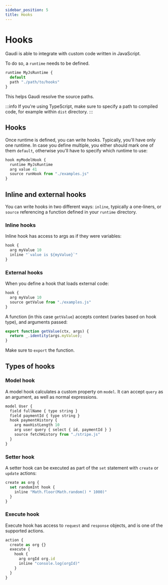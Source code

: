 ```yaml
---
sidebar_position: 5
title: Hooks
---
```


# Hooks

Gaudi is able to integrate with custom code written in JavaScript.

To do so, a `runtime` needs to be defined.

```javascript
runtime MyJsRuntime {
  default
  path "./path/to/hooks"
}
```

This helps Gaudi resolve the source paths.

:::info
If you're using TypeScript, make sure to specify a path to compiled code, for example within `dist` directory.
:::

## Hooks

Once runtime is defined, you can write hooks. Typically, you'll have only one runtime. In case you define multiple, you either should mark one of them `default`, otherwise you'll have to specify which runtime to use:

```javascript
hook myModelHook {
  runtime MyJsRuntime
  arg value 41
  source runHook from "./examples.js"
}
```

## Inline and external hooks

You can write hooks in two different ways: `inline`, typically a one-liners, or `source` referencing a function defined in your `runtime` directory.

### Inline hooks

Inline hook has access to args as if they were variables:

```javascript
hook {
  arg myValue 10
  inline "`value is ${myValue}`"
}
```

### External hooks

When you define a hook that loads external code:

```javascript
hook {
  arg myValue 10
  source getValue from "./examples.js"
}
```

A function (in this case `getValue`) accepts context (varies based on hook type), and arguments passed:

```javascript
export function getValue(ctx, args) {
  return _.identity(args.myValue);
}
```

Make sure to `export` the function.

## Types of hooks

### Model hook

A model hook calculates a custom property on `model`. It can accept `query` as an argument, as well as normal expressions.

```javascript
model User {
  field fullName { type string }
  field paymentId { type string }
  hook paymentHistory {
    arg maxHistLength 10
    arg user query { select { id, paymentId } }
    source fetchHistory from "./stripe.js"
  }
}
```

### Setter hook

A setter hook can be executed as part of the `set` statement with `create` or `update` actions:

```javascript
create as org {
  set randomInt hook {
    inline "Math.floor(Math.random() * 1000)"
  }
}
```

### Execute hook

Execute hook has access to `request` and `response` objects, and is one of the supported actions.

```javascript
action {
  create as org {}
  execute {
    hook {
      arg orgId org.id
      inline "console.log(orgId)"
    }
  }
}
```

<!-- TODO: validator hook -->
